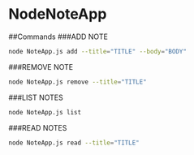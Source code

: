 # NodeNoteApp
##Commands
###ADD NOTE
```bash
node NoteApp.js add --title="TITLE" --body="BODY"
```
###REMOVE NOTE
```bash
node NoteApp.js remove --title="TITLE"
```
###LIST NOTES
```bash
node NoteApp.js list
```
###READ NOTES
```bash
node NoteApp.js read --title="TITLE"
```
